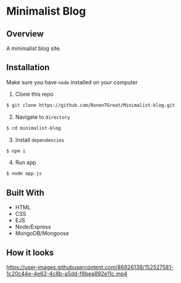 # Minimalist Blog

## Overview

A minimalist blog site.

## Installation

Make sure you have `node` installed on your computer

1. Clone this repo
   
```bash
$ git clone https://github.com/RonenTGreat/Minimalist-blog.git
```

2. Navigate to `directory`

```bash
$ cd minimalist-blog
```


3. Install `dependencies`

```bash
$ npm i
```

4. Run app

```bash
$ node app.js
```

## Built With

- HTML
- CSS
- EJS
- Node/Express
- MongoDB/Mongoose

## How it looks

https://user-images.githubusercontent.com/86826138/152527581-1c20c44e-4e62-4c8b-a5dd-f8bea892e11c.mp4

